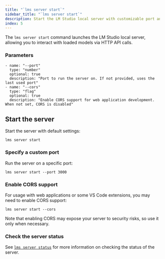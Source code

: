 ```yaml
---
title: "`lms server start`"
sidebar_title: "`lms server start`"
description: Start the LM Studio local server with customizable port and logging options.
index: 5
---
```


The `lms server start` command launches the LM Studio local server, allowing you to interact with loaded models via HTTP API calls.

### Parameters
```lms_params
- name: "--port"
  type: "number"
  optional: true
  description: "Port to run the server on. If not provided, uses the last used port"
- name: "--cors"
  type: "flag"
  optional: true
  description: "Enable CORS support for web application development. When not set, CORS is disabled"
```

## Start the server

Start the server with default settings:

```shell
lms server start
```

### Specify a custom port

Run the server on a specific port:

```shell
lms server start --port 3000
```

### Enable CORS support

For usage with web applications or some VS Code extensions, you may need to enable CORS support:

```shell
lms server start --cors
```

Note that enabling CORS may expose your server to security risks, so use it only when necessary.

### Check the server status

See [`lms server status`](/docs/cli/server-status) for more information on checking the status of the server.